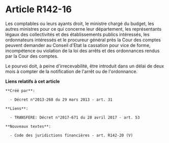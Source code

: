# Article R142-16

Les comptables ou leurs ayants droit, le ministre chargé du budget, les autres ministres pour ce qui concerne leur
département, les représentants légaux des collectivités et des établissements publics intéressés, les ordonnateurs intéressés
et le procureur général près la Cour des comptes peuvent demander au Conseil d'Etat la cassation pour vice de forme,
incompétence ou violation de la loi des arrêts et des ordonnances rendus par la Cour des comptes. 

Le pourvoi doit, à peine d'irrecevabilité, être introduit dans un délai de deux mois à compter de la notification de l'arrêt
ou de l'ordonnance.

**Liens relatifs à cet article**

	**Créé par**:

	  - Décret n°2013-268 du 29 mars 2013 - art. 31

	**Liens**:

	  - TRANSFERE: Décret n°2017-671 du 28 avril 2017 - art. 53

	**Nouveaux textes**:

	  - Code des juridictions financières - art. R142-20 (V)
